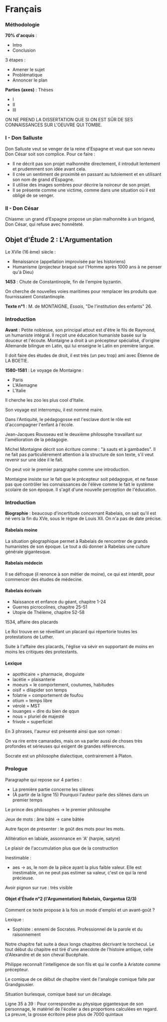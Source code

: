 # Français

### Méthodologie

**70% d'acquis** :

- Intro
- Conclusion

3 étapes :

- Amener le sujet
- Problématique
- Annoncer le plan

**Parties (axes)** : Thèses

- I
- II
- III

ON NE PREND LA DISSERTATION QUE SI ON EST SÛR DE SES CONNAISSANCES SUR L'OEUVRE QUI TOMBE.

### I - Don Salluste

Don Salluste veut se venger de la reine d'Espagne et veut que son neveu Don César soit son complice. Pour ce faire :

- Il ne décrit pas son projet malhonnête directement, il introduit lentement et prudemment son idée avant cela.
- Il crée un sentiment de proximité en passant au tutoiement et en utilisant son nom de grand d'Espagne.
- Il utilise des images sombres pour décrire la noirceur de son projet.
- Il se présente comme une victime, comme dans une situation où il est obligé de se venger.

### II - Don César

Chiasme: un grand d'Espagne propose un plan malhonnête à un brigand, Don César, qui refuse avec honnêteté.

## Objet d'Étude 2 : L'Argumentation

Le XVIe (16 ème) siècle :

- Renaissance (appellation improvisée par les historiens)
- Humanisme (projecteur braqué sur l'Homme après 1000 ans à ne penser qu'à Dieu)

**1453** : Chute de Constantinople, fin de l'empire byzantin.

On cherche de nouvelles voies maritimes pour remplacer les produits que fournissaient Constantinople.

**Texte n°1** : M. de MONTAIGNE, _Essais_, "De l'institution des enfants" 26.

### Introduction

**Avant** : Petite noblesse, son principal attout est d'être le fils de Raymond, un humaniste intégral. Il reçoit une éducation humaniste basée sur la douceur et l'écoute. Montaigne a droit à un précepteur spécialisé, d'origine Allemande bilingue en Latin, qui lui enseigne le Latin en première langue.

Il doit faire des études de droit, il est très (un peu trop) ami avec Étienne de LA BOETIE.

**1580-1581** : Le voyage de Montaigne :

- Paris
- L'Allemagne
- L'Italie

Il cherche les zoo les plus cool d'Italie.

Son voyage est interrompu, il est nommé maire.

Dans l'Antiquité, le pédagogosse est l'esclave dont le rôle est d'accompagner l'enfant à l'école.

Jean-Jacques Rousseau est le deuxième philosophe travaillant sur l'amélioration de la pédagogie.

Michel Montaigne décrit son écriture comme : "à sauts et à gambades". Il ne fait pas particulièrement attention à la structure de son texte, s'il veut revenir sur une idée il le fait.

On peut voir le premier paragraphe comme une introduction.

Montaigne insiste sur le fait que le précepteur soit pédagogue, et ne fasse pas que contrôler les connaissances de l'élève comme le fait le système scolaire de son époque. Il s'agit d'une nouvelle perception de l'éducation.

### Introduction

**Biographie** : beaucoup d'incertitude concernant Rabelais, on sait qu'il est né vers la fin du XVe, sous le règne de Louis XII. On n'a pas de date précise.

#### Rabelais moine

La situation géographique permet à Rabelais de rencontrer de grands humanistes de son époque. Le tout a dû donner à Rabelais une culture générale gigantesque.

#### Rabelais médecin

Il se défroque (il renonce à son métier de moine), ce qui est interdit, pour commencer des études de médecine.

#### Rabelais écrivain

- Naissance et enfance du géant, chapitre 1-24
- Guerres picrocolines, chapitre 25-51
- Utopie de Thélème, chapitre 52-58

1534, affaire des placards

Le Roi trouve en se réveillant un placard qui répertorie toutes les protestations de Luther.

Suite à l'affaire des placards, l'église va sévir en supportant de moins en moins les critiques des protestants.

#### Lexique

- apothicaire = pharmacie, droguiste
- lacétie = plaisanterie
- moeurs = le comportement, coutumes, habitudes
- oisif = dilapider son temps
- folatrie = comportement de foufou
- otium = temps libre
- vérolé = MST
- louanges = dire du bien de qqun
- nous = pluriel de majesté
- frivole = superficiel

En 3 phrases, l'aureur est présenté ainsi que son roman :

On va rire entre camarades, mais on va parler aussi de choses très profondes et sérieuses qui exigent de grandes références.

Socrate est un philosophe dialectique, contrairement à Platon.

### Prologue

Paragraphe qui repose sur 4 parties :
- La première partie concerne les silènes
- (À partir de la ligne 15) Pourquoi l'auteur parle des silènes dans un premier temps

Le prince des philosophes -> le premier philosophe

Jeux de mots : âne bâté -> cane bâtée

Autre façon de présenter : le goût des mots pour les mots.

Allitération en labiale, assonnance en 'A' (harpie, satyre)

Le plaisir de l'accumulation plus que de la construction

Inestimable :
- aes -> as, le nom de la pièce ayant la plus faible valeur. Elle est inestimable, on ne peut pas estimer sa valeur, c'est ce qui la rend précieuse.

Avoir pignon sur rue : très visible

#### Objet d'Étude n°2 (l'Argumentation) Rabelais, Gargantua (2/3)

Comment ce texte propose à la fois un mode d'emploi et un avant-goût ?

Lexique :

- Sophiste : ennemi de Socrates. Professionnel de la parole et du raisonnement

Notre chapitre fait suite à deux longs chapitres décrivant le torchecul. Le tout début du chapitre est tiré d'une anecdote de l'histoire antique, celle d'Alexandre et de son cheval Bucéphale.

Philippe reconnaît l'intelligence de son fils et qui le confie à Aristote comme précepteur.

Le comique de ce début de chapitre vient de l'analogie comique faite par Grandgousier.

Situation burlesque, comique basé sur un décalage.

Ligne 35 à 39 : Pour correspondre au physique gigantesque de son personnage, le matériel de l'écolier a des proportions calculées en regard. La preuve, la grosse écritoire pèse plus de 7000 quintaux

